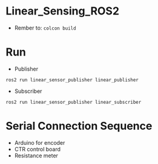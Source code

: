 # Linear_Sensing_ROS2
- Rember to:
``colcon build
`` 

# Run
- Publisher

``
ros2 run linear_sensor_publisher linear_publisher
``

- Subscriber

``
ros2 run linear_sensor_publisher linear_subscriber
``

# Serial Connection Sequence
- Arduino for encoder
- CTR control board
- Resistance meter
